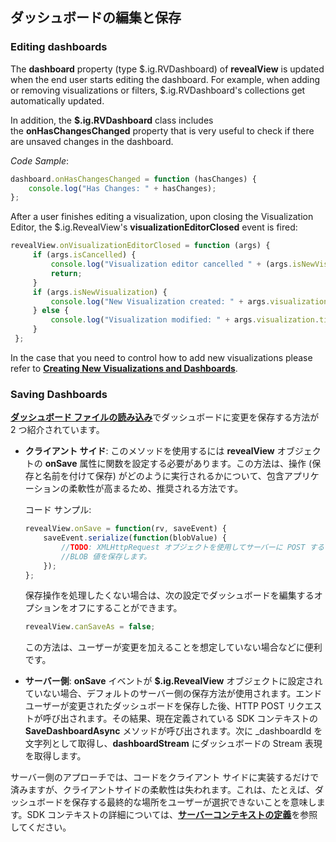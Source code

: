 ## ダッシュボードの編集と保存


### Editing dashboards

The **dashboard** property (type $.ig.RVDashboard) of __revealView__ is updated when the end user starts editing the dashboard. For example, when adding or removing visualizations or filters, $.ig.RVDashboard's collections get automatically updated.

In addition, the __$.ig.RVDashboard__ class includes the **onHasChangesChanged** property that is very useful to check if there are unsaved changes in the dashboard.

*Code Sample*:

``` js
dashboard.onHasChangesChanged = function (hasChanges) {
    console.log("Has Changes: " + hasChanges);
};
```

After a user finishes editing a visualization, upon closing the Visualization Editor, the $.ig.RevealView's __visualizationEditorClosed__ event is fired:

``` js
revealView.onVisualizationEditorClosed = function (args) {
     if (args.isCancelled) {
         console.log("Visualization editor cancelled " + (args.isNewVisualization ? "creating a new visualization " : "editing " + args.visualization.title));
         return;
     }
     if (args.isNewVisualization) {
         console.log("New Visualization created: " + args.visualization.title);
     } else {
         console.log("Visualization modified: " + args.visualization.title);
     }
 };
```

In the case that you need to control how to add new visualizations please refer to [**Creating New Visualizations and Dashboards**](~/en/developer/desktop-sdk/using-the-desktop-sdk/creating-visualizations-dashboards.md).

### Saving Dashboards

[**ダッシュボード ファイルの読み込み**](~/jp/developer/web-sdk/using-the-server-sdk/loading-dashboards.html)でダッシュ​​ボードに変更を保存する方法が 2 つ紹介されています。

  - **クライアント サイド**: このメソッドを使用するには __revealView__ オブジェクトの __onSave__ 属性に関数を設定する必要があります。この方法は、操作 (保存と名前を付けて保存) がどのように実行されるかについて、包含アプリケーションの柔軟性が高まるため、推奨される方法です。

    コード サンプル:

    ``` js
    revealView.onSave = function(rv, saveEvent) {
        saveEvent.serialize(function(blobValue) {
            //TODO: XMLHttpRequest オブジェクトを使用してサーバーに POST するなど、
            //BLOB 値を保存します。
        });
    };
    ```

    保存操作を処理したくない場合は、次の設定でダッシュボードを編集するオプションをオフにすることができます。

    ``` js
    revealView.canSaveAs = false;
    ```

    この方法は、ユーザーが変更を加えることを想定していない場合などに便利です。

  - **サーバー側**: __onSave__ イベントが __$.ig.RevealView__ オブジェクトに設定されていない場合、デフォルトのサーバー側の保存方法が使用されます。エンドユーザーが変更されたダッシュボードを保存した後、HTTP POST リクエストが呼び出されます。その結果、現在定義されている SDK コンテキストの __SaveDashboardAsync__ メソッドが呼び出されます。次に \_dashboardId を文字列として取得し、**dashboardStream** にダッシュボードの Stream 表現を取得します。

  サーバー側のアプローチでは、コードをクライアント サイドに実装するだけで済みますが、クライアントサイドの柔軟性は失われます。これは、たとえば、ダッシュボードを保存する最終的な場所をユーザーが選択できないことを意味します。SDK コンテキストの詳細については、[**サーバーコンテキストの定義**](~/jp/developer/setup-configuration/setup-configuration-web.html#defining-server-context)を参照してください。
